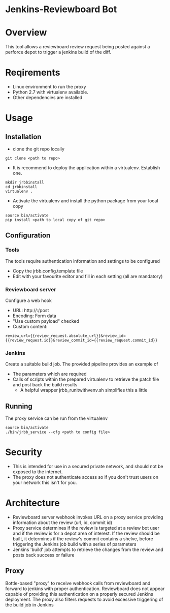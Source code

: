 # Jenkins-Reviewboard Bot
# Overview
This tool allows a reviewboard review request being posted against a perforce
depot to trigger a jenkins build of the diff.

# Reqirements
- Linux environment to run the proxy
- Python 2.7 with virtualenv available.
- Other dependencies are installed

# Usage
## Installation
- clone the git repo locally
```
git clone <path to repo>
```
- It is recommend to deploy the application within a virtualenv. Establish one.
```
mkdir jrbbinstall
cd jrbbinstall
virtualenv .
```
- Activate the virtualenv and install the python package from your local copy
```
source bin/activate
pip install <path to local copy of git repo>
```

## Configuration

### Tools
The tools require authentication information and settings to be configured

- Copy the jrbb.config.template file
- Edit with your favourite editor and fill in each setting (all are
  mandatory)

### Reviewboard server
Configure a web hook
- URL:  http://<proxy url>:<proxy port>/post
- Encoding: Form data
- "Use custom payload" checked
- Custom content:
```
review_url={{review_request.absolute_url}}&review_id={{review_request.id}}&review_commit_id={{review_request.commit_id}}
```

### Jenkins
Create a suitable build job. The provided pipeline provides an example of
- The parameters which are required
- Calls of scripts within the prepared virtualenv to retrieve the patch file
  and post back the build results
   - A helpful wrapper jrbb_runitwithvenv.sh simplifies this a little

## Running
The proxy service can be run from the virtualenv
```
source bin/activate
./bin/jrbb_service --cfg <path to config file>
```

# Security
- This is intended for use in a secured private network, and should not be
  exposed to the internet.
- The proxy does not authenticate access so if you don't trust users on your
  network this isn't for you.

# Architecture
- Reviewboard server webhook invokes URL on a proxy service providing
  information about the review (url, id, commit id)
- Proxy service determines if the review is targeted at a review bot user
  and if the review is for a depot area of interest.
  If the review should be built, it determines if the review's commit contains
  a shelve, before triggering the Jenkins job build with a series of parameters
- Jenkins 'build' job attempts to retrieve the changes from the review and posts
  back success or failure

## Proxy
Bottle-based "proxy" to receive webhook calls from reviewboard and forward
to jenkins with proper authentication. Reviewboard does not appear capable of
providing this authentication on a properly secured Jenkins deployment.
The proxy also filters requests to avoid excessive triggering of the build
job in Jenkins

